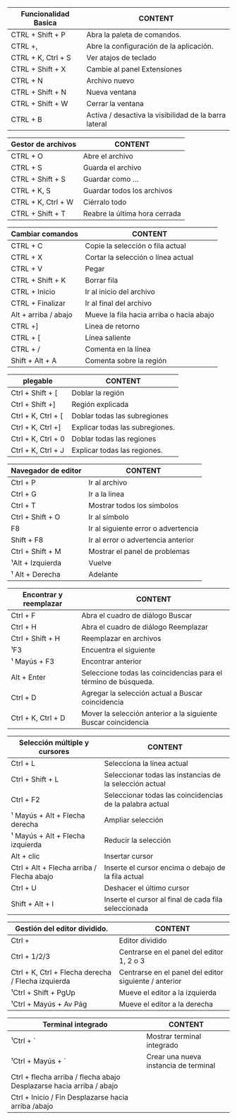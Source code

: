 | **Funcionalidad Basica**  | CONTENT                                                 |
| ------------------------- | ------------------------------------------------------- |
|  CTRL + Shift + P         | Abra la paleta de comandos.                             |
|  CTRL +,                  | Abre la configuración de la aplicación.                 |  
|  CTRL + K, Ctrl + S       | Ver atajos de teclado                                   |
|  CTRL + Shift + X         | Cambie al panel Extensiones                             |
|  CTRL + N                 | Archivo nuevo                                           |
|  CTRL + Shift + N         | Nueva ventana                                           |
|  CTRL + Shift + W         | Cerrar la ventana                                       | 
|  CTRL + B                 | Activa / desactiva la visibilidad de la barra lateral   |    


| **Gestor de archivos**    | CONTENT                                          |
| ------------------------- | ------------------------------------------------ |
|  CTRL + O                 | Abre el archivo                                  |
|  CTRL + S                 | Guarda el archivo                                |
|  CTRL + Shift + S         | Guardar como …                                   |
|  CTRL + K, S              | Guardar todos los archivos                       |
|  CTRL + K, Ctrl + W       | Ciérralo todo                                    |
|  CTRL + Shift + T         | Reabre la última hora cerrada                    |


| **Cambiar comandos**      | CONTENT                                            |
| ------------------------- | -------------------------------------------------- |
|  CTRL + C                 | Copie la selección o fila actual                   |
|  CTRL + X                 | Cortar la selección o línea actual                 |
|  CTRL + V                 | Pegar                                              |
|  CTRL + Shift + K         | Borrar fila                                        |
|  CTRL + Inicio            | Ir al inicio del archivo                           |
|  CTRL + Finalizar         | Ir al final del archivo                            |
|  Alt  + arriba / abajo    | Mueve la fila hacia arriba o hacia abajo           |
|  CTRL +]                  | Linea de retorno                                   |
|  CTRL + [                 | Línea saliente                                     |
|  CTRL + /                 | Comenta en la línea                                |
|  Shift + Alt + A          | Comenta sobre la región                            |


| **plegable**      | CONTENT                                            |
| ----------------- | -------------------------------------------------- |
Ctrl + Shift + [    | Doblar la región                                   |
Ctrl + Shift +]	    | Región explicada                                   |
Ctrl + K, Ctrl + [	| Doblar todas las subregiones                       |
Ctrl + K, Ctrl +]	| Explicar todas las subregiones.                    |
Ctrl + K, Ctrl + 0	| Doblar todas las regiones                          | 
Ctrl + K, Ctrl + J	| Explicar todas las regiones.                       |


| **Navegador de editor**   | CONTENT                                            |
| ------------------------- | -------------------------------------------------- |
Ctrl + P	                | Ir al archivo                                      |
Ctrl + G	                | Ir a la linea                                      |
Ctrl + T	                | Mostrar todos los símbolos                         |
Ctrl + Shift + O	        | Ir al símbolo                                      |
F8	                        | Ir al siguiente error o advertencia                |
Shift + F8	                | Ir al error o advertencia anterior                 |
Ctrl + Shift + M	        | Mostrar el panel de problemas                      |
¹Alt + Izquierda	        | Vuelve                                             |
¹ Alt + Derecha	            | Adelante                                           |


| **Encontrar y reemplazar**| CONTENT                                                            |
| ------------------------- | ------------------------------------------------------------------ |
Ctrl + F	                |Abra el cuadro de diálogo Buscar                                    |
Ctrl + H	                |Abra el cuadro de diálogo Reemplazar                                |
Ctrl + Shift + H	        |Reemplazar en archivos                                              |
¹F3	                        |Encuentra el siguiente                                              |
¹ Mayús + F3	            |Encontrar anterior                                                  |
Alt + Enter	                |Seleccione todas las coincidencias para el término de búsqueda.     |
Ctrl + D	                |Agregar la selección actual a Buscar coincidencia                   |
Ctrl + K, Ctrl + D          |	Mover la selección anterior a la siguiente Buscar coincidencia   |



| **Selección múltiple y cursores**       | CONTENT                                            |
| --------------------------------------- | -------------------------------------------------- |
Ctrl + L	                              |Selecciona la línea actual
Ctrl + Shift + L	                      |Seleccionar todas las instancias de la selección actual
Ctrl + F2	                              |Seleccionar todas las coincidencias de la palabra actual
¹ Mayús + Alt + Flecha derecha	          |Ampliar selección
¹ Mayús + Alt + Flecha izquierda	      |Reducir la selección
Alt + clic	                              |Insertar cursor
Ctrl + Alt + Flecha arriba / Flecha abajo |Inserte el cursor encima o debajo de la fila actual
Ctrl + U	                              |Deshacer el último cursor
Shift + Alt + I	                          |Inserte el cursor al final de cada fila seleccionada


| **Gestión del editor dividido.**                  | CONTENT                                                |
| ------------------------------------------------- | ------------------------------------------------------ |
Ctrl +	                                            |Editor dividido                                         |
Ctrl + 1/2/3	                                    |Centrarse en el panel del editor 1, 2 o 3               |
Ctrl + K, Ctrl + Flecha derecha / Flecha izquierda  |Centrarse en el panel del editor siguiente / anterior   |
¹Ctrl + Shift + PgUp	                            |Mueve el editor a la izquierda                          |
¹Ctrl + Mayús + Av Pág	                            |Mueve el editor a la derecha                            |



| **Terminal integrado**    | CONTENT                                            |
| ------------------------- | -------------------------------------------------- |
¹Ctrl + `	                |Mostrar terminal integrado                          |
¹Ctrl + Mayús + `	        |Crear una nueva instancia de terminal               |
Ctrl + flecha arriba / flecha abajo	Desplazarse hacia arriba / abajo             |
Ctrl + Inicio / Fin	Desplazarse hacia arriba /abajo                              |
